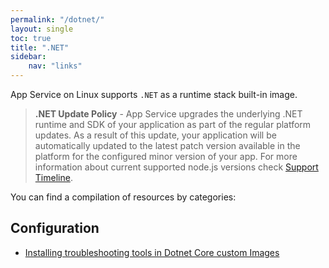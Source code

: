 ```yaml
---
permalink: "/dotnet/"
layout: single
toc: true
title: ".NET"
sidebar: 
    nav: "links"
---
```


App Service on Linux supports `.NET` as a runtime stack built-in image.

>**.NET Update Policy** - App Service upgrades the underlying .NET runtime and SDK of your application as part of the regular platform updates. As a result of this update, your application will be automatically updated to the latest patch version available in the platform for the configured minor version of your app. For more information about current supported node.js versions check [Support Timeline](https://github.com/Azure/app-service-linux-docs/blob/master/Runtime_Support/dot_net_core.md#support-timeline).

You can find a compilation of resources by categories:

## Configuration

- [Installing troubleshooting tools in Dotnet Core custom Images](https://azureossd.github.io/2022/07/01/Installing-troubleshooting-tools-in-Dotnet-Core-Custom-Images/index.html)